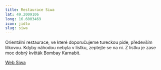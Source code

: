 ```yaml
---
title: Restaurace Siwa
lat: 49.2009106
long: 16.6003469
icon: jidlo
slug: siwa
---
```

Orientální restaurace, ve které doporučujeme tureckou pide, především lilkovou. Kdyby náhodou nebyla v lístku, zeptejte se na ni. Z lístku je zase moc dobrý květák Bombay Karnabit.

[Web Siwa](http://www.siwaorient.cz/)
